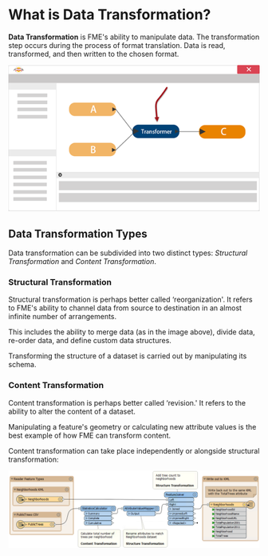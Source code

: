 # What is Data Transformation?
**Data Transformation** is FME's ability to manipulate data. The transformation step occurs during the process of format translation. Data is read, transformed, and then written to the chosen format.

![](./Images/Img2.002.TransformationInFME.png)


## Data Transformation Types
Data transformation can be subdivided into two distinct types: *Structural Transformation* and *Content Transformation*.


### Structural Transformation
Structural transformation is perhaps better called ‘reorganization'. It refers to FME's ability to channel data from source to destination in an almost infinite number of arrangements.

This includes the ability to merge data (as in the image above), divide data, re-order data, and define custom data structures.

Transforming the structure of a dataset is carried out by manipulating its schema.


### Content Transformation
Content transformation is perhaps better called ‘revision.' It refers to the ability to alter the content of a dataset.

Manipulating a feature's geometry or calculating new attribute values is the best example of how FME can transform content.

Content transformation can take place independently or alongside structural transformation:

![](./Images/Img2.003.StructureContentTransformation.png)
